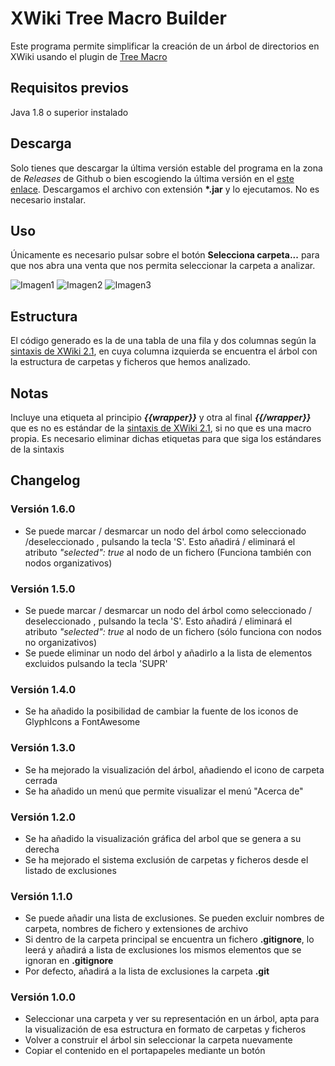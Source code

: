
# XWiki Tree Macro Builder
Este programa permite simplificar la creación de un árbol de directorios en XWiki usando el plugin de [Tree Macro](https://extensions.xwiki.org/xwiki/bin/view/Extension/Tree%20Macro)

## Requisitos previos
Java 1.8 o superior instalado
## Descarga
Solo tienes que descargar la última versión estable del programa en la zona de *Releases* de Github o bien escogiendo la última versión en el [este enlace](https://github.com/pmkirsten/xwiki-tree-macro-builder/releases/latest). 
Descargamos el archivo con extensión **\*.jar** y lo ejecutamos. No es necesario instalar.

## Uso
Únicamente es necesario pulsar sobre el botón **Selecciona carpeta...** para que nos abra una venta que nos permita seleccionar la carpeta a analizar.

![Imagen1](https://i.imgur.com/eTU9Lin.png)
![Imagen2](https://i.imgur.com/lNPr7s0.png)
![Imagen3](https://i.imgur.com/U73GBzq.png)

## Estructura
El código generado es la de una tabla de una fila y dos columnas según la [sintaxis de XWiki 2.1](https://www.xwiki.org/xwiki/bin/view/Documentation/UserGuide/Features/XWikiSyntax/), en cuya columna izquierda se encuentra el árbol con la estructura de carpetas y ficheros que hemos analizado. 

## Notas
Incluye una etiqueta al principio ***{{wrapper}}*** y otra al final ***{{/wrapper}}*** que es no es estándar de la [sintaxis de XWiki 2.1](https://www.xwiki.org/xwiki/bin/view/Documentation/UserGuide/Features/XWikiSyntax/), si no que es una macro propia. Es necesario eliminar dichas etiquetas para que siga los estándares de la sintaxis

## Changelog
### Versión 1.6.0
- Se puede marcar / desmarcar un nodo del árbol como seleccionado /deseleccionado , pulsando la tecla 'S'. Esto añadirá / eliminará el atributo *"selected": true* al nodo de un fichero (Funciona también con nodos organizativos)
### Versión 1.5.0
- Se puede marcar / desmarcar un nodo del árbol como seleccionado / deseleccionado , pulsando la tecla 'S'. Esto añadirá / eliminará el atributo *"selected": true* al nodo de un fichero (sólo funciona con nodos no organizativos)
- Se puede eliminar un nodo del árbol y añadirlo a la lista de elementos excluidos pulsando la tecla 'SUPR'
### Versión 1.4.0
- Se ha añadido la posibilidad de cambiar la fuente de los iconos de GlyphIcons a FontAwesome
### Versión 1.3.0
-	Se ha mejorado la visualización del árbol, añadiendo el icono de carpeta cerrada
-	Se ha añadido un menú que permite visualizar el menú "Acerca de"
### Versión 1.2.0
-	Se ha añadido la visualización gráfica del arbol que se genera a su derecha
-	Se ha mejorado el sistema exclusión de carpetas y ficheros desde el listado de exclusiones
### Versión 1.1.0
-   Se puede añadir una lista de exclusiones. Se pueden excluir nombres de carpeta, nombres de fichero y extensiones de archivo
-   Si dentro de la carpeta principal se encuentra un fichero  **.gitignore**, lo leerá y añadirá a lista de exclusiones los mismos elementos que se ignoran en **.gitignore**
-   Por defecto, añadirá a la lista de exclusiones la carpeta  **.git**
### Versión 1.0.0
-   Seleccionar una carpeta y ver su representación en un árbol, apta para la visualización de esa estructura en formato de carpetas y ficheros
-   Volver a construir el árbol sin seleccionar la carpeta nuevamente
-   Copiar el contenido en el portapapeles mediante un botón
